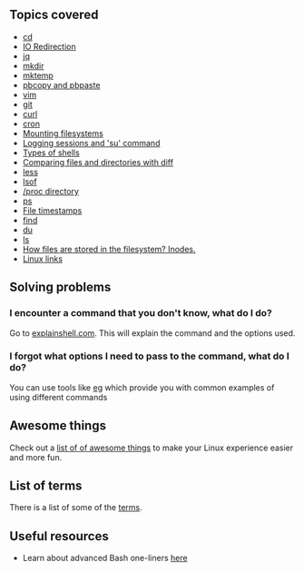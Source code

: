 ## Topics covered

* [cd](docs/cd.md)
* [IO Redirection](docs/io-redirection.md)
* [jq](docs/jq.md)
* [mkdir](docs/mkdir.md)
* [mktemp](docs/mktemp.md)
* [pbcopy and pbpaste](docs/pbcopy-pbpaste.md)
* [vim](docs/vim.md)
* [git](docs/git.md)
* [curl](docs/curl.md)
* [cron](docs/cron.md)
* [Mounting filesystems](docs/mount.md)
* [Logging sessions and 'su' command](docs/su.md)
* [Types of shells](docs/shells.md)
* [Comparing files and directories with diff](docs/diff.md)
* [less](docs/less.md)
* [lsof](docs/lsof.md)
* [/proc directory](docs/proc-directory.md)
* [ps](docs/ps.md)
* [File timestamps](docs/file-timestamps.md)
* [find](docs/find.md)
* [du](docs/du.md)
* [ls](docs/ls.md)
* [How files are stored in the filesystem? Inodes.](docs/inode.md)
* [Linux links](docs/links.md)


## Solving problems

### I encounter a command that you don't know, what do I do?

Go to [explainshell.com](https://explainshell.com/). This will explain the command and the options used.

### I forgot what options I need to pass to the command, what do I do?

You can use tools like [eg](https://github.com/srsudar/eg) which provide you with common examples of using different commands

## Awesome things

Check out a [list of of awesome things](docs/awesome-things.md) to make your Linux experience easier and more fun.

## List of terms

There is a list of some of the [terms](docs/terms.md).

## Useful resources

* Learn about advanced Bash one-liners [here](http://www.bashoneliners.com/)
